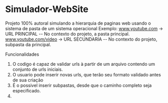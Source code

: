 # Simulador-WebSite

Projeto 100% autoral simulando a hierarquia de paginas web usando o sistema de pasta de um sistema operacional 
Exemplo:
www.youtube.com -> URL PRINCIPAL -- No contexto do projeto, a pasta principal.
www.youtube.com/video -> URL SECUNDARIA -- No contexto do projeto, subpasta da principal.

  Funcionalidades
1. O codigo é capaz de validar urls à partir de um arquivo contendo um conjunto de urls iniciais.
2. O usuario pode inserir novas urls, que terão seu formato validado antes de sua criação
3. É o possivel inserir subpastas, desde que o caminho completo seja especificado.
4. 
